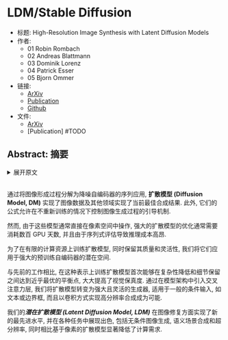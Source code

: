 # LDM/Stable Diffusion

- 标题: High-Resolution Image Synthesis with Latent Diffusion Models
- 作者: 
  - 01 Robin Rombach
  - 02 Andreas Blattmann
  - 03 Dominik Lorenz
  - 04 Patrick Esser
  - 05 Bjorn Ommer
- 链接: 
  - [ArXiv](https://arxiv.org/abs/2112.10752)
  - [Publication](https://doi.org/10.1109/CVPR52688.2022.01123)
  - [Github](https://github.com/CompVis/latent-diffusion)
- 文件: 
  - [ArXiv](_PDF/2112.10752v2__LDM__High-Resolution_Image_Synthesis_with_Latent_Diffusion_Models.pdf)
  - [Publication] #TODO

## Abstract: 摘要

<details>
<summary>展开原文</summary>

> By decomposing the image formation process into a sequential application of denoising autoencoders, diffusion models (DMs) achieve state-of-the-art synthesis results on image data and beyond. 
> Additionally, their formulation allows for a guiding mechanism to control the image generation process without retraining. 
> However, since these models typically operate directly in pixel space, optimization of powerful DMs often consumes hundreds of GPU days and inference is expensive due to sequential evaluations. 
> To enable DM training on limited computational resources while retaining their quality and flexibility, we apply them in the latent space of powerful pretrained autoencoders. 
> In contrast to previous work, training diffusion models on such a representation allows for the first time to reach a near-optimal point between complexity reduction and detail preservation, greatly boosting visual fidelity. 
> By introducing cross-attention layers into the model architecture, we turn diffusion models into powerful and flexible generators for general conditioning inputs such as text or bounding boxes and high-resolution synthesis becomes possible in a convolutional manner. 
> Our latent diffusion models (LDMs) achieve a new state of the art for image inpainting and highly competitive performance on various tasks, including unconditional image generation, semantic scene synthesis, and super-resolution, while significantly reducing computational requirements compared to pixel-based DMs. 
> Code is available at this https URL.

</details>
<br>

通过将图像形成过程分解为降噪自编码器的序列应用, **扩散模型 (Diffusion Model, DM)** 实现了图像数据及其他领域实现了当前最佳合成结果.
此外, 它们的公式允许在不重新训练的情况下控制图像生成过程的引导机制.

然而, 由于这些模型通常直接在像素空间中操作, 强大的扩散模型的优化通常需要消耗数百 GPU 天数, 并且由于序列式评估导致推理成本高昂.

为了在有限的计算资源上训练扩散模型, 同时保留其质量和灵活性, 我们将它们应用于强大的预训练自编码器的潜在空间.

与先前的工作相比, 在这种表示上训练扩散模型首次能够在复杂性降低和细节保留之间达到近乎最优的平衡点, 大大提高了视觉保真度.
通过在模型架构中引入交叉注意力层, 我们将扩散模型转变为强大且灵活的生成器, 适用于一般的条件输入, 如文本或边界框, 而且以卷积方式实现高分辨率合成成为可能.

我们的***潜在扩散模型 (Latent Diffusion Model, LDM)*** 在图像修复方面实现了新的最先进水平, 并在各种任务中展现出色, 包括无条件图像生成, 语义场景合成和超分辨率, 同时相比基于像素的扩散模型显著降低了计算需求.
